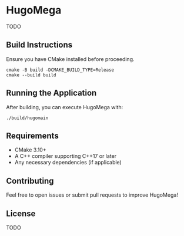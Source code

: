# HugoMega

TODO

## Build Instructions

Ensure you have CMake installed before proceeding.

```shell
cmake -B build -DCMAKE_BUILD_TYPE=Release
cmake --build build
```

## Running the Application

After building, you can execute HugoMega with:

```shell
./build/hugomain
```

## Requirements

- CMake 3.10+
- A C++ compiler supporting C++17 or later
- Any necessary dependencies (if applicable)

## Contributing

Feel free to open issues or submit pull requests to improve HugoMega!

## License

TODO